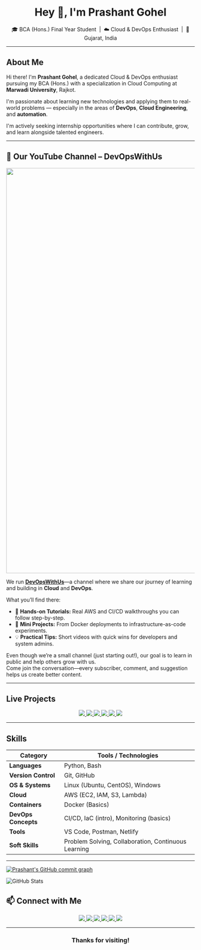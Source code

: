 <h1 align="center">Hey 👋, I'm Prashant Gohel</h1>
<p align="center">
  🎓 BCA (Hons.) Final Year Student &nbsp;|&nbsp; ☁️ Cloud & DevOps Enthusiast &nbsp;|&nbsp; 📍 Gujarat, India  
</p>


---

## About Me

Hi there! I'm **Prashant Gohel**, a dedicated Cloud & DevOps enthusiast pursuing my BCA (Hons.) with a specialization in Cloud Computing at **Marwadi University**, Rajkot.

I'm passionate about learning new technologies and applying them to real-world problems — especially in the areas of **DevOps**, **Cloud Engineering**, and **automation**.

I'm actively seeking internship opportunities where I can contribute, grow, and learn alongside talented engineers.


---



## 🎥 Our YouTube Channel – DevOpsWithUs

<p align="center">
  <!-- Replace the link below with the raw GitHub URL of your actual banner image -->
  <a href="https://www.youtube.com/@DevOpsWithUs" target="_blank">
    <img width="1895" height="1079" alt="Screenshot 2025-09-16 192929" src="https://github.com/user-attachments/assets/9e367f26-b093-4d91-a21e-14539d436fd8" />
  </a>
</p>

We run **[DevOpsWithUs](https://www.youtube.com/@DevOpsWithUs)**—a channel where we share our journey of learning and building in **Cloud** and **DevOps**.

What you’ll find there:
- 🔧 **Hands-on Tutorials:** Real AWS and CI/CD walkthroughs you can follow step-by-step.  
- 🚀 **Mini Projects:** From Docker deployments to infrastructure-as-code experiments.  
- 💡 **Practical Tips:** Short videos with quick wins for developers and system admins.  

Even though we’re a small channel (just starting out!), our goal is to learn in public and help others grow with us.  
Come join the conversation—every subscriber, comment, and suggestion helps us create better content.

---



## Live Projects

<div align="center">
  <a href="https://smart-quiz-builder.netlify.app/" target="_blank">
    <img src="https://img.shields.io/badge/SmartQuiz_Builder-00C853?style=for-the-badge&logo=Google-Chrome&logoColor=white" />
  </a>
  <a href="https://dockgen.netlify.app/" target="_blank">
    <img src="https://img.shields.io/badge/DockGen-FF6F00?style=for-the-badge&logo=docker&logoColor=white" />
  </a>
  <a href="https://prashant-gohel-portfolio.netlify.app/" target="_blank">
    <img src="https://img.shields.io/badge/Portfolio-3949AB?style=for-the-badge&logo=About.me&logoColor=white" />
  </a>
  <a href="https://terminalos.netlify.app/" target="_blank">
    <img src="https://img.shields.io/badge/Terminal_OS-263238?style=for-the-badge&logo=gnome-terminal&logoColor=white" />
  </a>
  <a href="https://cloudhq-demo.netlify.app/" target="_blank">
    <img src="https://img.shields.io/badge/Cloud_HQ-039BE5?style=for-the-badge&logo=cloudflare&logoColor=white" />
  </a>
  <a href="https://devopsboard.netlify.app/" target="_blank">
    <img src="https://img.shields.io/badge/DevOpsBoard-1E88E5?style=for-the-badge&logo=dev.to&logoColor=white" />
  </a>
</div>

---

## Skills

| Category              | Tools / Technologies |
|----------------------|----------------------|
| **Languages**         | Python, Bash         |
| **Version Control**   | Git, GitHub          |
| **OS & Systems**      | Linux (Ubuntu, CentOS), Windows |
| **Cloud**             | AWS (EC2, IAM, S3, Lambda) |
| **Containers**        | Docker (Basics)      |
| **DevOps Concepts**   | CI/CD, IaC (intro), Monitoring (basics) |
| **Tools**             | VS Code, Postman, Netlify |
| **Soft Skills**       | Problem Solving, Collaboration, Continuous Learning |

---

[![Prashant's GitHub commit graph](https://github-readme-activity-graph.vercel.app/graph?username=prashantgohel321&theme=github-compact&custom_title=Contribution%20Graph%20(28%20days)&hide_border=true&days=28)](https://github.com/prashantgohel321)

![GitHub Stats](https://github-readme-stats.vercel.app/api?username=prashantgohel321&show_icons=true&count_private=true&include_all_commits=true&hide_border=true&theme=dark)


## 📫 Connect with Me

<p align="center">
  <a href="mailto:prashangohel1706@gmail.com" target="_blank">
    <img src="https://img.shields.io/badge/Gmail-D14836?style=for-the-badge&logo=gmail&logoColor=white" />
  </a>
  <a href="https://linkedin.com/in/prashant-gohel-7108b6251" target="_blank">
    <img src="https://img.shields.io/badge/LinkedIn-0077B5?style=for-the-badge&logo=linkedin&logoColor=white" />
  </a>
  <a href="https://github.com/prashantgohel321" target="_blank">
    <img src="https://img.shields.io/badge/GitHub-181717?style=for-the-badge&logo=github&logoColor=white" />
  </a>
  <a href="https://hashnode.com/@prashantgohel" target="_blank">
    <img src="https://img.shields.io/badge/Hashnode-2962FF?style=for-the-badge&logo=hashnode&logoColor=white" />
  </a>
  <a href="https://www.youtube.com/@DevOpsWithUs" target="_blank">
    <img src="https://img.shields.io/badge/YouTube-EA4335?style=for-the-badge&logo=youtube&logoColor=white" />
  </a>
  <a href="https://prashantgohel.gumroad.com" target="_blank">
    <img src="https://img.shields.io/badge/Gumroad-FF7043?style=for-the-badge&logo=gumroad&logoColor=white" />
  </a>
</p>

---

<h3 align="center">Thanks for visiting!</h3>
